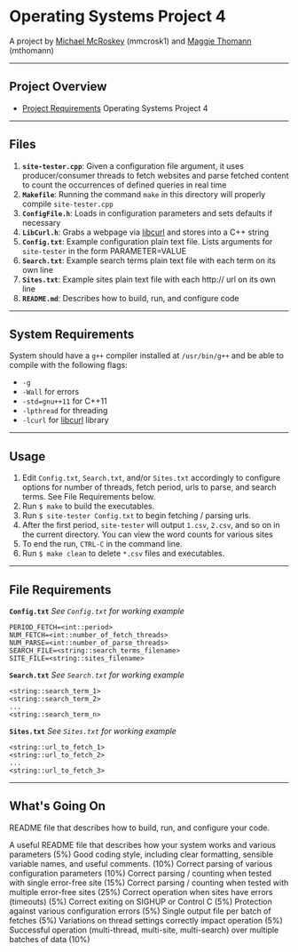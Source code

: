 # Operating Systems Project 4

A project by [Michael McRoskey](http://michaelmcroskey.com/) (mmcrosk1) and [Maggie Thomann](http://maggiethomann.com/) (mthomann)

-------------------

Project Overview
--------

- [Project Requirements](http://www3.nd.edu/~dthain/courses/cse30341/spring2017/project4/project4.html)
Operating Systems Project 4 

----
## Files
1. **`site-tester.cpp`**: Given a configuration file argument, it uses producer/consumer threads to fetch websites and parse fetched content to count the occurrences of defined queries in real time
2. **`Makefile`**: Running the command `make` in this directory will properly compile `site-tester.cpp`
3. **`ConfigFile.h`**: Loads in configuration parameters and sets defaults if necessary
4. **`LibCurl.h`**: Grabs a webpage via [libcurl](https://curl.haxx.se/libcurl/) and stores into a C++ string
5. **`Config.txt`**: Example configuration plain text file. Lists arguments for `site-tester` in the form PARAMETER=VALUE
6. **`Search.txt`**: Example search terms plain text file with each term on its own line
7. **`Sites.txt`**: Example sites plain text file with each http:// url on its own line
8. **`README.md`**: Describes how to build, run, and configure code

----
## System Requirements
System should have a `g++` compiler installed at `/usr/bin/g++` and be able to compile with the following flags:
- `-g`
- `-Wall` for errors
- `-std=gnu++11` for C++11
- `-lpthread` for threading
- `-lcurl` for [libcurl](https://curl.haxx.se/libcurl/) library 

----
## Usage
1. Edit `Config.txt`, `Search.txt`, and/or `Sites.txt` accordingly to configure options for number of threads, fetch period, urls to parse, and search terms. See File Requirements below.
1. Run `$ make` to build the executables.
2. Run `$ site-tester Config.txt` to begin fetching / parsing urls.
4. After the first period, `site-tester` will output `1.csv`, `2.csv`, and so on in the current directory. You can view the word counts for various sites
5. To end the run, `CTRL-C` in the command line.
5. Run `$ make clean` to delete `*.csv` files and executables.

----
## File Requirements

**`Config.txt`**
*See `Config.txt` for working example*
```
PERIOD_FETCH=<int::period>
NUM_FETCH=<int::number_of_fetch_threads>
NUM_PARSE=<int::number_of_parse_threads>
SEARCH_FILE=<string::search_terms_filename>
SITE_FILE=<string::sites_filename>
```

**`Search.txt`**
*See `Search.txt` for working example*
```
<string::search_term_1>
<string::search_term_2>
...
<string::search_term_n>
```

**`Sites.txt`**
*See `Sites.txt` for working example*
```
<string::url_to_fetch_1>
<string::url_to_fetch_2>
...
<string::url_to_fetch_3>
```

---
## What's Going On


README file that describes how to build, run, and configure your code.

A useful README file that describes how your system works and various parameters (5%)
Good coding style, including clear formatting, sensible variable names, and useful comments. (10%)
Correct parsing of various configuration parameters (10%)
Correct parsing / counting when tested with single error-free site (15%)
Correct parsing / counting when tested with multiple error-free sites (25%)
Correct operation when sites have errors (timeouts) (5%)
Correct exiting on SIGHUP or Control C (5%)
Protection against various configuration errors (5%)
Single output file per batch of fetches (5%)
Variations on thread settings correctly impact operation (5%)
Successful operation (multi-thread, multi-site, multi-search) over multiple batches of data (10%)